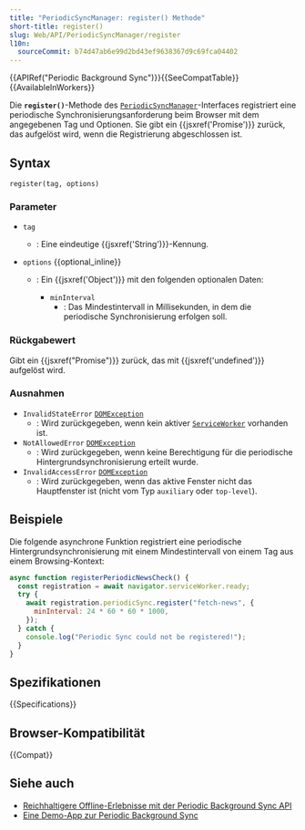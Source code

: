 ```yaml
---
title: "PeriodicSyncManager: register() Methode"
short-title: register()
slug: Web/API/PeriodicSyncManager/register
l10n:
  sourceCommit: b74d47ab6e99d2bd43ef9638367d9c69fca04402
---
```


{{APIRef("Periodic Background Sync")}}{{SeeCompatTable}}{{AvailableInWorkers}}

Die **`register()`**-Methode des
[`PeriodicSyncManager`](/de/docs/Web/API/PeriodicSyncManager)-Interfaces registriert eine periodische Synchronisierungsanforderung beim Browser mit dem angegebenen Tag und Optionen. Sie gibt ein {{jsxref('Promise')}} zurück, das aufgelöst wird, wenn die Registrierung abgeschlossen ist.

## Syntax

```js-nolint
register(tag, options)
```

### Parameter

- `tag`
  - : Eine eindeutige {{jsxref('String')}}-Kennung.
- `options` {{optional_inline}}

  - : Ein {{jsxref('Object')}} mit den folgenden optionalen Daten:

    - `minInterval`
      - : Das Mindestintervall in Millisekunden, in dem die periodische Synchronisierung erfolgen soll.

### Rückgabewert

Gibt ein {{jsxref("Promise")}} zurück, das mit {{jsxref('undefined')}} aufgelöst wird.

### Ausnahmen

- `InvalidStateError` [`DOMException`](/de/docs/Web/API/DOMException)
  - : Wird zurückgegeben, wenn kein aktiver [`ServiceWorker`](/de/docs/Web/API/ServiceWorker) vorhanden ist.
- `NotAllowedError` [`DOMException`](/de/docs/Web/API/DOMException)
  - : Wird zurückgegeben, wenn keine Berechtigung für die periodische Hintergrundsynchronisierung erteilt wurde.
- `InvalidAccessError` [`DOMException`](/de/docs/Web/API/DOMException)
  - : Wird zurückgegeben, wenn das aktive Fenster nicht das Hauptfenster ist (nicht vom Typ `auxiliary` oder `top-level`).

## Beispiele

Die folgende asynchrone Funktion registriert eine periodische Hintergrundsynchronisierung mit einem Mindestintervall von einem Tag aus einem Browsing-Kontext:

```js
async function registerPeriodicNewsCheck() {
  const registration = await navigator.serviceWorker.ready;
  try {
    await registration.periodicSync.register("fetch-news", {
      minInterval: 24 * 60 * 60 * 1000,
    });
  } catch {
    console.log("Periodic Sync could not be registered!");
  }
}
```

## Spezifikationen

{{Specifications}}

## Browser-Kompatibilität

{{Compat}}

## Siehe auch

- [Reichhaltigere Offline-Erlebnisse mit der Periodic Background Sync API](https://developer.chrome.com/docs/capabilities/periodic-background-sync)
- [Eine Demo-App zur Periodic Background Sync](https://webplatformapis.com/periodic_sync/periodicSync_improved.html)
